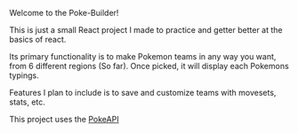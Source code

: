 Welcome to the Poke-Builder! 

This is just a small React project I made to practice and getter better at the basics of react.

Its primary functionality is to make Pokemon teams in any way you want, from 6 different regions (So far). 
Once picked, it will display each Pokemons typings. 

Features I plan to include is to save and customize teams with movesets, stats, etc. 

This project uses the <a href='https://pokeapi.co/'>PokeAPI</a> 
